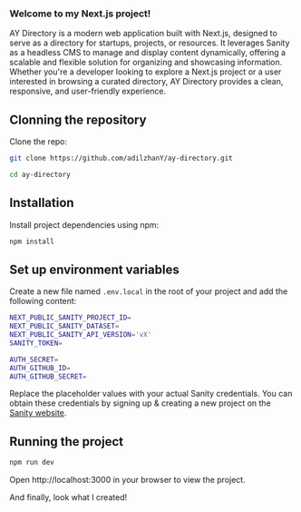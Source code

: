 ### Welcome to my Next.js project! ###
AY Directory is a modern web application built with Next.js, designed to serve as a directory for startups, projects, or resources. It leverages Sanity as a headless CMS to manage and display content dynamically, offering a scalable and flexible solution for organizing and showcasing information. Whether you're a developer looking to explore a Next.js project or a user interested in browsing a curated directory, AY Directory provides a clean, responsive, and user-friendly experience.


## Clonning the repository

Clone the repo:
```bash
git clone https://github.com/adilzhanY/ay-directory.git
```
```bash
cd ay-directory
```
## Installation
Install project dependencies using npm:
```bash
npm install
```

## Set up environment variables
Create a new file named `.env.local` in the root of your project and add the following content:
```bash
NEXT_PUBLIC_SANITY_PROJECT_ID=
NEXT_PUBLIC_SANITY_DATASET=
NEXT_PUBLIC_SANITY_API_VERSION='vX'
SANITY_TOKEN=

AUTH_SECRET= 
AUTH_GITHUB_ID=
AUTH_GITHUB_SECRET=
```
Replace the placeholder values with your actual Sanity credentials. You can obtain these credentials by signing up & creating a new project on the [Sanity website](https://www.sanity.io/).

## Running the project
```bash
npm run dev
```

Open http://localhost:3000 in your browser to view the project.

And finally, look what I created!

